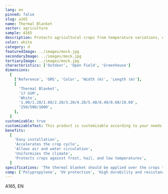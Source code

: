 ```yaml
---
lang: en
pinned: false
slug: a165
name: Thermal Blanket
sector: agriculture
sample: A165
description: Protects agricultural crops from temperature variations, especially low temperatures, preventing damage and subsequent harvest losses.
color: white
category: d
featuredImage: ../images/mock.jpg
secondaryImage: ../images/mock.jpg
tertiaryImage: ../images/mock.jpg
characteristics: ['Outdoor', 'Open Field', 'Greenhouse']
dimensions:
  [
    ['Reference', 'GMS', 'Color', 'Width (m)', 'Length (m)'],
    [
      'Thermal Blanket',
      '17 GSM',
      'White',
      '1.00/1.20/1.60/2.20/3.20/4.20/5.40/6.40/8.60/10.60',
      '250/500/1000',
    ],
  ]
customizable: true
customizableText: This product is customizable according to your needs. Contact us for more information.
benefits:
  [
    'Easy installation',
    'Accelerates the crop cycle',
    'Allows air and water circulation',
    'Uniformizes the climate',
    'Protects crops against frost, hail, and low temperatures',
  ]
specifications: 'The thermal blanket should be applied over the crops to create a uniform climate over them.'
comp: ['Polypropylene', 'UV protection', 'High durability and resistance']
---
```


A165, EN
